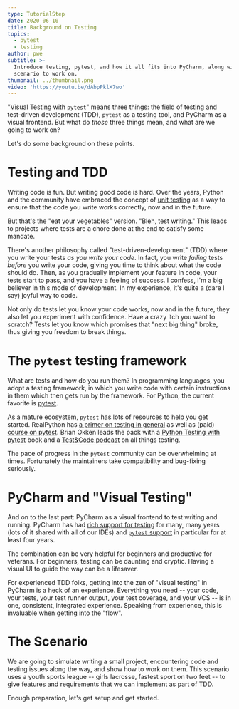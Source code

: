 ```yaml
---
type: TutorialStep
date: 2020-06-10
title: Background on Testing
topics:
  - pytest
  - testing
author: pwe
subtitle: >-
  Introduce testing, pytest, and how it all fits into PyCharm, along with a
  scenario to work on.
thumbnail: ../thumbnail.png
video: 'https://youtu.be/dAbpPklX7wo'
---
```


"Visual Testing with `pytest`" means three things: the field of testing and test-driven development (TDD), `pytest` as a testing tool, and PyCharm as a visual frontend.
But what do *those* three things mean, and what are we going to work on?

Let's do some background on these points.

# Testing and TDD

Writing code is fun. 
But writing good code is hard.
Over the years, Python and the community have embraced the concept of [unit testing](https://jeffknupp.com/blog/2013/12/09/improve-your-python-understanding-unit-testing/) as a way to ensure that the code you write works correctly, now and in the future.

But that's the "eat your vegetables" version.
"Bleh, test writing."
This leads to projects where tests are a chore done at the end to satisfy some mandate.

There's another philosophy called "test-driven-development" (TDD) where you write your tests *as you write your code*. 
In fact, you write *failing* tests *before* you write your code, giving you time to think about what the code should do.
Then, as you gradually implement your feature in code, your tests start to pass, and you have a feeling of success.
I confess, I'm a big believer in this mode of development.
In my experience, it's quite a (dare I say) joyful way to code.

Not only do tests let you know your code works, now and in the future, they also let you experiment with confidence.
Have a crazy itch you want to scratch?
Tests let you know which promises that "next big thing" broke, thus giving you freedom to break things.

# The `pytest` testing framework

What are tests and how do you run them? 
In programming languages, you adopt a testing framework, in which you write code with certain instructions in them which then gets run by the framework.
For Python, the current favorite is [pytest](../../../../topics/pytest).

As a mature ecosystem, `pytest` has lots of resources to help you get started. 
RealPython has [a primer on testing in general](https://realpython.com/python-testing/) as well as (paid) [course on pytest](https://realpython.com/courses/test-driven-development-pytest/). 
Brian Okken leads the pack with a [Python Testing with pytest](https://pragprog.com/book/bopytest/python-testing-with-pytest) book and a [Test&Code podcast]() on all things testing.

The pace of progress in the `pytest` community can be overwhelming at times.
Fortunately the maintainers take compatibility and bug-fixing seriously.

# PyCharm and "Visual Testing"

And on to the last part: PyCharm as a visual frontend to test writing and running.
PyCharm has had [rich support for testing](https://www.jetbrains.com/help/pycharm/testing.html) for many, many years (lots of it shared with all of our IDEs) and [`pytest` support](https://www.jetbrains.com/help/pycharm/pytest.html) in particular for at least four years.

The combination can be very helpful for beginners and productive for veterans.
For beginners, testing can be daunting and cryptic.
Having a visual UI to guide the way can be a lifesaver.

For experienced TDD folks, getting into the zen of "visual testing" in PyCharm is a heck of an experience.
Everything you need -- your code, your tests, your test runner output, your test coverage, and your VCS -- is in one, consistent, integrated experience.
Speaking from experience, this is invaluable when getting into the "flow".

# The Scenario

We are going to simulate writing a small project, encountering code and testing issues along the way, and show how to work on them.
This scenario uses a youth sports league -- girls lacrosse, fastest sport on two feet -- to give features and requirements that we can implement as part of TDD.

Enough preparation, let's get setup and get started.
